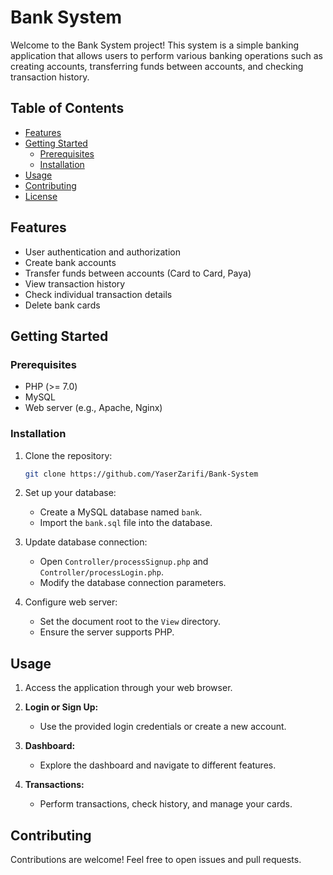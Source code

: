 
# Bank System

Welcome to the Bank System project! This system is a simple banking application that allows users to perform various banking operations such as creating accounts, transferring funds between accounts, and checking transaction history.

## Table of Contents

- [Features](#features)
- [Getting Started](#getting-started)
  - [Prerequisites](#prerequisites)
  - [Installation](#installation)
- [Usage](#usage)
- [Contributing](#contributing)
- [License](#license)

## Features

- User authentication and authorization
- Create bank accounts
- Transfer funds between accounts (Card to Card, Paya)
- View transaction history
- Check individual transaction details
- Delete bank cards

## Getting Started

### Prerequisites

- PHP (>= 7.0)
- MySQL
- Web server (e.g., Apache, Nginx)

### Installation

1. Clone the repository:

   ```bash
   git clone https://github.com/YaserZarifi/Bank-System
   ```

2. Set up your database:
   - Create a MySQL database named `bank`.
   - Import the `bank.sql` file into the database.

3. Update database connection:
   - Open `Controller/processSignup.php` and `Controller/processLogin.php`.
   - Modify the database connection parameters.

4. Configure web server:
   - Set the document root to the `View` directory.
   - Ensure the server supports PHP.

## Usage

1. Access the application through your web browser.

2. **Login or Sign Up:**
   - Use the provided login credentials or create a new account.

3. **Dashboard:**
   - Explore the dashboard and navigate to different features.

4. **Transactions:**
   - Perform transactions, check history, and manage your cards.

## Contributing

Contributions are welcome! Feel free to open issues and pull requests.


